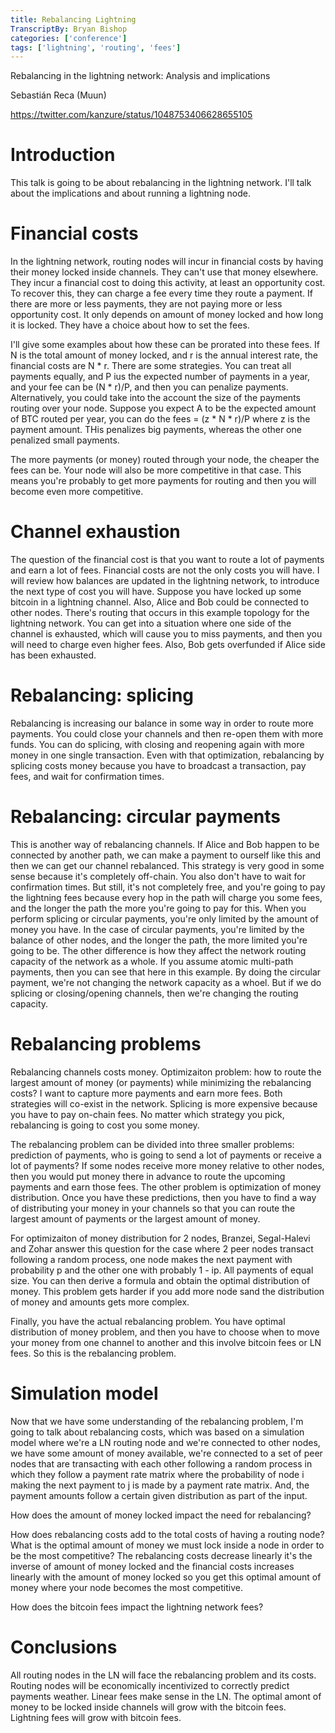 ```yaml
---
title: Rebalancing Lightning
TranscriptBy: Bryan Bishop
categories: ['conference']
tags: ['lightning', 'routing', 'fees']
---
```


Rebalancing in the lightning network: Analysis and implications

Sebastián Reca (Muun)

<https://twitter.com/kanzure/status/1048753406628655105>

# Introduction

This talk is going to be about rebalancing in the lightning network. I'll talk about the implications and about running a lightning node.

# Financial costs

In the lightning network, routing nodes will incur in financial costs by having their money locked inside channels. They can't use that money elsewhere. They incur a financial cost to doing this activity, at least an opportunity cost. To recover this, they can charge a fee every time they route a payment. If there are more or less payments, they are not paying more or less opportunity cost. It only depends on amount of money locked and how long it is locked. They have a choice about how to set the fees.

I'll give some examples about how these can be prorated into these fees. If N is the total amount of money locked, and r is the annual interest rate, the financial costs are N * r. There are some strategies. You can treat all payments equally, and P ius the expected number of payments in a year, and your fee can be (N * r)/P, and then you can penalize payments. Alternatively, you could take into the account the size of the payments routing over your node. Suppose you expect A to be the expected amount of BTC routed per year, you can do the fees = (z * N * r)/P where z is the payment amount. THis penalizes big payments, whereas the other one penalized small payments.

The more payments (or money) routed through your node, the cheaper the fees can be. Your node will also be more competitive in that case. This means you're probably to get more payments for routing and then you will become even more competitive.

# Channel exhaustion

The question of the financial cost is that you want to route a lot of payments and earn a lot of fees. Financial costs are not the only costs you will have. I will review how balances are updated in the lightning network, to introduce the next type of cost you will have. Suppose you have locked up some bitcoin in a lightning channel. Also, Alice and Bob could be connected to other nodes. There's routing that occurs in this example topology for the lightning network. You can get into a situation where one side of the channel is exhausted, which will cause you to miss payments, and then you will need to charge even higher fees. Also, Bob gets overfunded if Alice side has been exhausted.

# Rebalancing: splicing

Rebalancing is increasing our balance in some way in order to route more payments. You could close your channels and then re-open them with more funds. You can do splicing, with closing and reopening again with more money in one single transaction. Even with that optimization, rebalancing by splicing costs money because you have to broadcast a transaction, pay fees, and wait for confirmation times.

# Rebalancing: circular payments

This is another way of rebalancing channels. If Alice and Bob happen to be connected by another path, we can make a payment to ourself like this and then we can get our channel rebalanced. This strategy is very good in some sense because it's completely off-chain. You also don't have to wait for confirmation times. But still, it's not completely free, and you're going to pay the lightning fees because every hop in the path will charge you some fees, and the longer the path the more you're going to pay for this. When you perform splicing or circular payments, you're only limited by the amount of money you have. In the case of circular payments, you're limited by the balance of other nodes, and the longer the path, the more limited you're going to be. The other difference is how they affect the network routing capacity of the network as a whole. If you assume atomic multi-path payments, then you can see that here in this example. By doing the circular payment, we're not changing the network capacity as a whoel. But if we do splicing or closing/opening channels, then we're changing the routing capacity.

# Rebalancing problems

Rebalancing channels costs money. Optimizaiton problem: how to route the largest amount of money (or payments) while minimizing the rebalancing costs? I want to capture more payments and earn more fees. Both strategies will co-exist in the network. Splicing is more expensive because you have to pay on-chain fees. No matter which strategy you pick, rebalancing is going to cost you some money.

The rebalancing problem can be divided into three smaller problems: prediction of payments, who is going to send a lot of payments or receive a lot of payments? If some nodes receive more money relative to other nodes, then you would put money there in advance to route the upcoming payments and earn those fees. The other problem is optimization of money distribution. Once you have these predictions, then you have to find a way of distributing your money in your channels so that you can route the largest amount of payments or the largest amount of money.

For optimizaiton of money distribution for 2 nodes, Branzei, Segal-Halevi and Zohar answer this question for the case where 2 peer nodes transact following a random process, one node makes the next payment with probability p and the other one with probably 1 - ip. All payments of equal size. You can then derive a formula and obtain the optimal distribution of money. This problem gets harder if you add more node sand the distribution of money and amounts gets more complex.

Finally, you have the actual rebalancing problem. You have optimal distribution of money problem, and then you have to choose when to move your money from one channel to another and this involve bitcoin fees or LN fees. So this is the rebalancing problem.

# Simulation model

Now that we have some understanding of the rebalancing problem, I'm going to talk about rebalancing costs, which was based on a simulation model where we're a LN routing node and we're connected to other nodes, we have some amount of money available, we're connected to a set of peer nodes that are transacting with each other following a random process in which they follow a payment rate matrix where the probability of node i making the next payment to j is made by a payment rate matrix. And, the payment amounts follow a certain given distribution as part of the input.

How does the amount of money locked impact the need for rebalancing?

How does rebalancing costs add to the total costs of having a routing node? What is the optimal amount of money we must lock inside a node in order to be the most competitive? The rebalancing costs decrease linearly it's the inverse of amount of money locked and the financial costs increases linearly with the amount of money locked so you get this optimal amount of money where your node becomes the most competitive.

How does the bitcoin fees impact the lightning network fees?

# Conclusions

All routing nodes in the LN will face the rebalancing problem and its costs. Routing nodes will be economically incentivized to correctly predict payments weather. Linear fees make sense in the LN. The optimal amont of money to be locked inside channels will grow with the bitcoin fees. Lightning fees will grow with bitcoin fees.
